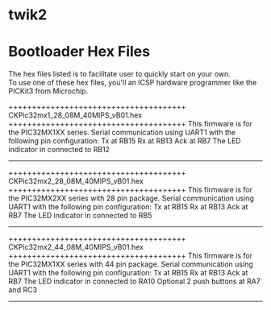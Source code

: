 twik2
==============================
Bootloader Hex Files
==============================
The hex files listed is to facilitate user to quickly start on your own.  
To use one of these hex files, you'll an ICSP hardware programmer like the PICKit3 from Microchip.

++++++++++++++++++++++++++++++++++++++
CKPic32mx1_28_08M_40MIPS_vB01.hex
++++++++++++++++++++++++++++++++++++++
This firmware is for the PIC32MX1XX series.
Serial communication using UART1 with the following pin configuration:
Tx at RB15
Rx at RB13
Ack at RB7
The LED indicator in connected to RB12
__________________________________________________________________

++++++++++++++++++++++++++++++++++++++
CKPic32mx2_28_08M_40MIPS_vB01.hex
++++++++++++++++++++++++++++++++++++++
This firmware is for the PIC32MX2XX series with 28 pin package.
Serial communication using UART1 with the following pin configuration:
Tx at RB15
Rx at RB13
Ack at RB7
The LED indicator in connected to RB5
__________________________________________________________________

++++++++++++++++++++++++++++++++++++++
CKPic32mx2_44_08M_40MIPS_vB01.hex
++++++++++++++++++++++++++++++++++++++
This firmware is for the PIC32MX1XX series with 44 pin package.
Serial communication using UART1 with the following pin configuration:
Tx at RB15
Rx at RB13
Ack at RB7
The LED indicator in connected to RA10
Optional 2 push buttons at RA7 and RC3
__________________________________________________________________
